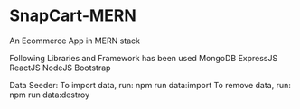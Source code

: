 # SnapCart-MERN

An Ecommerce App in MERN stack

Following Libraries and Framework has been used
MongoDB
ExpressJS
ReactJS
NodeJS
Bootstrap

Data Seeder:
To import data, run: npm run data:import
To remove data, run: npm run data:destroy
